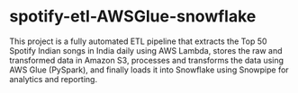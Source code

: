 # spotify-etl-AWSGlue-snowflake
This project is a fully automated ETL pipeline that extracts the Top 50 Spotify Indian songs in India daily using AWS Lambda, stores the raw and transformed data in Amazon S3, processes and transforms the data using AWS Glue (PySpark), and finally loads it into Snowflake using Snowpipe for analytics and reporting.
